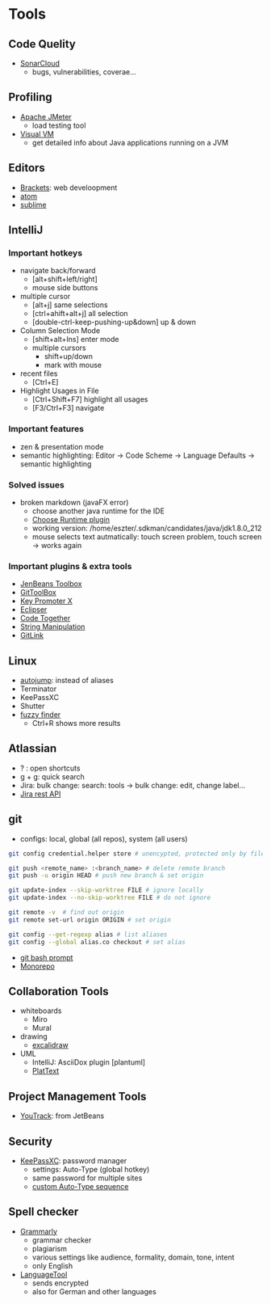 # Tools

## Code Quelity

- [SonarCloud](https://sonarcloud.io/)
  - bugs, vulnerabilities, coverae...

## Profiling

- [Apache JMeter](https://jmeter.apache.org/)
  - load testing tool
- [Visual VM](https://visualvm.github.io/)
  - get detailed info about Java applications running on a JVM

## Editors

- [Brackets](http://brackets.io/): web develoopment
- [atom](https://atom.io/)
- [sublime](https://www.sublimetext.com/)

## IntelliJ

### Important hotkeys

- navigate back/forward
  - [alt+shift+left/right]
  - mouse side buttons
- multiple cursor
  - [alt+j] same selections
  - [ctrl+ahift+alt+j] all selection
  - [double-ctrl-keep-pushing-up&down] up & down
- Column Selection Mode
  - [shift+alt+Ins] enter mode
  - multiple cursors
    - shift+up/down
    - mark with mouse
- recent files
  - [Ctrl+E]
- Highlight Usages in File
  - [Ctrl+Shift+F7] highlight all usages
  - [F3/Ctrl+F3] navigate

### Important features

- zen & presentation mode
- semantic highlighting: Editor -> Code Scheme -> Language Defaults -> semantic highlighting

### Solved issues
  
- broken markdown (javaFX error)
  - choose another java runtime for the IDE
  - [Choose Runtime plugin](https://plugins.jetbrains.com/plugin/12836-choose-runtime)
  - working version: /home/eszter/.sdkman/candidates/java/jdk1.8.0_212
  - mouse selects text autmatically: touch screen problem, touch screen -> works again

### Important plugins & extra tools

- [JenBeans Toolbox](https://www.jetbrains.com/toolbox-app/)
- [GitToolBox](https://plugins.jetbrains.com/plugin/7499-gittoolbox)
- [Key Promoter X](https://plugins.jetbrains.com/plugin/9792-key-promoter-x)
- [Eclipser](https://plugins.jetbrains.com/plugin/7153-eclipser)
- [Code Together](https://plugins.jetbrains.com/plugin/14225-codetogether)
- [String Manipulation](https://plugins.jetbrains.com/plugin/2162-string-manipulation/)
- [GitLink](https://plugins.jetbrains.com/plugin/8183-gitlink)

## Linux

- [autojump](https://github.com/wting/autojump): instead of aliases
- Terminator
- KeePassXC
- Shutter
- [fuzzy finder](https://github.com/junegunn/fzf)
  - Ctrl+R shows more results

## Atlassian

- ? : open shortcuts
- g + g: quick search
- Jira: bulk change: search: tools -> bulk change: edit, change label...
- [Jira rest API](https://developer.atlassian.com/server/jira/platform/rest-apis/)

## git

- configs: local, global (all repos), system (all users)

```bash
git config credential.helper store # unencypted, protected only by file permissions

git push <remote_name> :<branch_name> # delete remote branch
git push -u origin HEAD # push new branch & set origin

git update-index --skip-worktree FILE # ignore locally
git update-index --no-skip-worktree FILE # do not ignore

git remote -v  # find out origin
git remote set-url origin ORIGIN # set origin

git config --get-regexp alias # list aliases
git config --global alias.co checkout # set alias
```

- [git bash prompt](https://github.com/magicmonty/bash-git-prompt)
- [Monorepo](https://www.atlassian.com/git/tutorials/monorepos)

## Collaboration Tools

- whiteboards
  - Miro
  - Mural
- drawing
  - [excalidraw](https://excalidraw.com/)
- UML
  - IntelliJ: AsciiDox plugin [plantuml]
  - [PlatText](https://www.planttext.com/)

## Project Management Tools

- [YouTrack](https://www.jetbrains.com/youtrack/?gclid=CjwKCAjwps75BRAcEiwAEiACMZrOZKN3r-n5sJOAKgFoa1jzhw3hzm0Gxz3lPHcEUuIiiBN2923J-hoCnKcQAvD_BwE): from JetBeans

## Security

- [KeePassXC](https://keepassxc.org/): password manager
  - settings: Auto-Type (global hotkey)
  - same password for multiple sites
  - [custom Auto-Type sequence](https://github.com/keepassxreboot/keepassxc/wiki/Autotype-Custom-Sequence)

## Spell checker

- [Grammarly](https://www.grammarly.com/)
  - grammar checker
  - plagiarism
  - various settings like audience, formality, domain, tone, intent
  - only English
- [LanguageTool](https://languagetool.org/)
  - sends encrypted
  - also for German and other languages

